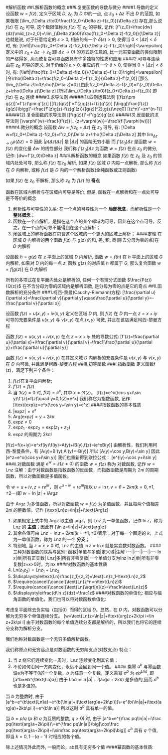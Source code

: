 #解析函数
##I.解析函数的概念
###i.复变函数的导数与微分
####1.导数的定义
设函数 $w=f(z)$, 定义于区域 $D$, $z_0$ 为 $D$ 中的一点, 点 $z_0+\Delta z$ 不出 $D$ 的范围, 如果极限
\[\lim_{\Delta z\to0}\frac{f(z_0+\Delta z)-f(z_0)}{\Delta z}\]
存在,那么说 $f(z)$ 在 $z_0$ 可导, 这个极限值称为 $f(z)$ 在 $z_0$ 的导数, 记作:
\[f'(z_0)=\frac{dw}{dz}\mid_{z=z_0}=\lim_{\Delta z\to0}\frac{f(z_0+\Delta z)-f(z_0)}{\Delta z}\]
也就是说, 对于任意给定的 $\varepsilon>0$, 相应的有一个 $\delta(\varepsilon)>0$, 使得当 $0<|\Delta z|<\delta$ 时, 有:
\[\left|\frac{f(z_0+\Delta z)-f(z_0)}{\Delta z}-f'(z_0)\right|<\varepsilon\]
定义中的 $z_0+\Delta z\to z_0$(即 $\Delta z\to 0$) 的方式是任意的, 比一元实变函数的类似限制的严格得多, 从而使复变可导函数具有许多独特的性质和应用
####2.可导与连续
由在 $z_0$ 可导的定义, 对于仍给的 $\varepsilon>0$, 相应的有一个 $\delta>0$, 使得当 $0<|\Delta z|<\delta$ 时, 有:
\[\left|\frac{f(z_0+\Delta z)-f(z_0)}{\Delta z}-f'(z_0)\right|<\varepsilon\]
\[令\rho(\Delta z)=\frac{f(z_0+\Delta z)-f'(z_0)}{\Delta z}-f'(z_0)\]
\[那么\lim_{\Delta z\to0}\rho(\Delta z)=0\]
\[由此f(z_0+\Delta z)-f(z_0)=f'(z_0)\Delta z+\rho(\Delta z)\Delta z\]
\[所以\lim_{\Delta z\to0}f(z_0+\Delta z)=f(z_0)\]
即 $f(z)$ 在 $z_0$ 连续
####3.求导法则
#####(1).四则运算法则
\[[f(z)\pm g(z)]'=f'(z)\pm g'(z)\]
\[[f(z)g(z)]'=f'(z)g(z)+f(z)g'(z)\]
\[\bigg[\frac{f(z)}{g(z)}\bigg]'=\frac{f'(z)g(z)-f(z)g'(z)}{[g(z)]^2},g(z)\neq0\]
\[(z^n)'=zn^{n-1}\]
#####(2).复合函数的求导法则
\[[f(g(z))]'=f'(g(z))g'(z)\]
#####(3).反函数的求导法则
\[\varphi'(w)=\frac1{f'(z)}|_ {z=\varphi(w)}=\frac1{f'[\varphi(w)]}\]
####4.微分的概念
设函数 $\Delta w=f(z_0+\Delta z)$ 在 $z_0$ 可导, 有:
\[\Delta w=f(z_0+\Delta z)-f(z_0)=f'(z_0)\Delta z+\rho(\Delta z)\Delta z\]
其中 $\displaystyle\lim_{\Delta z\to0}\rho(\Delta z)=0$ 因此 $\left|\rho(\Delta z)\Delta z\right|$ 是 $|\Delta z|$ 的高阶无穷小量 而 $f'(z_0)\Delta z$ 是函数 $w=f(z)$ 的变化量 $\Delta w$ 的线性部分 我们称 $f'(z_0)\Delta z$ 为函数 $w=f(z)$ 在点 $z_0$ 的微分, 记作:
\[dw=f'(z_0)\Delta z\]
###ii.解析函数的概念
如果函数 $f(z)$ 在 $z_0$ 及 $z_0$ 的领域内处处可导, 那么称 $f(z)$ 在$z_0$ 解析, 如果 $f(z)$ 区域 $D$ 内每一点解析, 那么称 $f(z)$ 在 $D$ 内解析, 或称 $f(z)$ 是 $D$ 内的一个解析函数(全纯函数或正则函数)

如果 $f(z)$ 在 $z_0$ 不解析, 那么称 $z_0$ 为 $f(z)$ 的 **奇点**

函数在区域内解析与在区域内可导是等价, 但是, 函数在一点解析和在一点处可导是不等价的概念

1. 解析性与可导性的关系: 在一个点的可导性为一个 **局部概念**，而解析性是一个 **整体概念**；
2. 函数在一个点解析，是指在这个点的某个邻域内可导，因此在这个点可导，反之，在一个点的可导不能得到在这个点解析；
3. 闭区域上的解析函数在包含这个区域的一个更大的区域上解析；
####定理
在区域 $D$ 内解析的两个函数 $f(z)$ 与 $g(z)$ 的和, 差, 积, 商(除去分母为零的点)在 $D$ 内解析

设函数 $h=g(z)$ 在 $z$ 平面上的区域 $D$ 内解析, 函数 $w=f(h)$ 在 $h$ 平面上的区域 $G$ 内解析, 如果对 $D$ 内的每一点 $z$, 函数 $g(z)$ 的对应值 $h$ 都属于 $G$, 那么复合函数 $w=f[g(z)]$ 在 $D$ 内解析

所有的多项式在复平面内处处是解析的, 任何一个有理分式函数 $\frac{P(z)}{Q(z)}$ 在不含分母为零的区域内是解析函数, 是分母为零的点是它的奇点
##II.函数解析的充分条件
###1.柯西-黎曼(Cauchy-Riemann)方程:
\[\frac{\partial u}{\partial x}=\frac{\partial v}{\partial y}\quad\frac{\partial u}{\partial y}=-\frac{\partial v}{\partial x}\]

设函数 $f(z)=u(x,y)+iv(x,y)$ 定义在区域 $D$ 内, 则 $f(z)$ 在 $D$ 内一点 $z=x+iy$ 可导的充要条件是 $u(x,y)$ 与 $v(x,y)$ 在点 $(x,y)$ 可微, 并且在该店满足柯西-黎曼方程

函数 $f(z)=u(x,y)+iv(x,y)$ 在点 $z=x+iy$ 处的导数公式:
\[f'(z)=\frac{\partial u}{\partial x}+i\frac{\partial v}{\partial v}=\frac1i\frac{\partial u}{\partial y}+\frac{\partial u}{\partial y}\]

函数 $f(z)=u(x,y)+iv(x,y)$ 在其定义域 $D$ 内解析的充要条件是 $u(x,y)$ 与 $v(x,y)$ 在 $D$ 内可微, 并且满足柯西-黎曼方程
##III.初等函数
###i.指数函数
定义函数f (z)，满足下列三个条件：
1. $f(z)$在复平面内解析;
2. $f'(z)=f(z)$
3. 当 $\Im(z)=0$ 时, $f(z)=e^x$, 其中 $x=\Re(z)$。
\[f(z)=e^x(\cos y+i\sin y)\\f'(z)=f(z)\quad y=0,f(z)=e^x\]
我们称它为指数函数, 记作
\[\text{exp}z=e^x(\cos y+i\sin y)=e^z\]
####指数函数的基本性质
1. $\left|\text{exp}z\right|=e^x$
2. $\text{Arg}(\text{exp}z)=y+2k\pi$
3. $\text{exp}z\neq0$
4. $\text{exp}z_1\cdot\text{exp}z_2=\text{exp}(z_1+z_2)$
5. $\text{exp}z$ 的周期为 $2k\pi i$

\[f(z)=f(x+iy)=e^xf(iy)\\f(iy)=A(y)+iB(y),f(z)=ie^xB(y)\]
由解析性，我们利用柯西-黎曼条件，有
\[A(y)=B'(y),A'(y)=-B(y)\]
所以
\[A(y)=\cos y,B(y)=\sin y\]
因此
\[e^z=e^x(\cos y+i\sin y)\]
我们也重新得到欧拉公式：
\[e^{iy}=\cos y+i\sin y\]
###ii.对数函数
满足 $e^w=z(z\neq0)$ 的函数 $w=f(z)$ 称为 对数函数, 记作 $w=\text{Ln}z$
注解：由于对数函数是指数函数的反函数，而指数函数是周期为 $2\pi i$ 的周期函数，所以对数函数是多值函数。

令 $w=u+iv,z=re^{i\theta}$，则 $e^{u+iv}=re^{i\theta}$所以 $u=\ln r,v=\theta+2k\pi(k=0,\pm1,\pm2\cdots)$即 $w=\ln|z|+i\text{Arg}z$

由于 $\text{Arg}z$ 为多值函数，所以对数函数 $w=f(z)$ 为多值函数，并且每两个值相差 $2\pi i$ 的整数倍，记作
\[\text{Ln}z=\ln|z|+i\text{Arg}z\]
1. 如果规定上式中的 $\text{Arg}z$ 取主值 $\text{arg}z$，则 $\text{Ln}z$ 为一单值函数，记作 $\ln z$，称为 $\text{Ln}z$ 的 **主值**；因此有
\[\ln z=\ln|z|+i\text{arg}z\]
2. 其余各值可由 $\text{Ln}z=\ln z+2k\pi i(k=\pm1,\pm2)$表示；对于每一个固定的 $k$，上式为一单值函数，称为 $\text{Ln}z$ 的一个 **分支**；
3. 特别地, 当 $z=x>0$ 时, $\text{Ln}z$ 的主值 $\ln z=\ln x$ 就是实变数对数函数。
####三种对数函数的联系与区别:
函数|单值与多值|定义域|注解
:--:|:--:|:--:|:--:
$\ln x$|单|所有正实数|
$\text{Ln}z$|多|所有非零复数|一个单值分支为lnz
$\ln z$|单|所有非零复数|z=x>0时，为lnx
####对数函数的基本性质
1. $\text{Ln}(z_1z_2)=\text{Ln}z_1+\text{Ln}z_2$
1. $\displaystyle\text{Ln}\frac{z_1}{z_2}=\text{Ln}z_1-\text{Ln}z_2$
1. $\require{cancel}\cancel{\text{Ln}z^n=n\text{Ln}z}$
1. $\require{cancel}\cancel{\text{Ln}\sqrt[n]{z}=\frac1n\text{Ln}z}$
1. $\displaystyle\frac{d\ln z}{dz}=\frac1z$
####对数函数的单值化:
相应与幅角函数的单值化，我们也可以将对数函数单值化:

考虑复平面除去负实轴（包括0）而得的区域 $D$。显然，在 $D$ 内，对数函数可以分解为无穷多个单值连续分支。
\[w=\text{Ln}z=\ln|z|+i\text{arg}z+2k\pi i=\ln z+2k\pi i\]
由于对数函数的每个单值连续分支都是解析的，所以我们也将它的连续分支称为解析分支。

我们也称对数函数是一个无穷多值解析函数。

我们称原点和无穷远点是对数函数的无穷阶支点(对数支点) 特点：
1. 当 $z$ 绕它们连续变化一周时，$\text{Ln}z$ 连续变化到其它值；
1. 不论如何沿同一方向变化，永远不会回到同一个值。
###iii.乘幂 $a^b$ 与幂函数
设a为不等于0的一个复数，$b$ 为任意一个复数，定义乘幂 $a^b$ 为 $eb^{\text{Ln}a}$, 即
\[a^b=eb^{\text{Ln}a}\]
由于 $\text{Ln}a=\ln|a|+i(\text{arg}a+2k\pi)$ 是多值的,因而 $a^b$ 也是多值的。

当 $b$ 为整数时, 由于
\[a^b=e^{b\text{Ln}a}=e^{b[\ln|a|+i(\text{arg}a+2k\pi)]}\\=e^{b(\ln|a|+i\text{arg}a)+2kb\pi i}=e^{b\ln a}\]
所以这时 $a^b$ 具有单一的值。

当 $b=p/q$ ($p$ 和 $q$ 为互质的整数, $q>0$) 时, 由于
\[a^b=e^{\frac pq\ln|a|+i\frac pq(\text{arg}a+2k\pi)}\\=e^{\frac pq\ln|a|}\big[\cos\frac pq(\text{arg}a+2k\pi)+i\sin\frac pq(\text{arg}a+2k\pi)\big]\]
$a^b$ 具有 $q$ 个值, 即当 $k=0,1\cdots(q-1)$ 时相应的各个值。

除上述情况外此而外, 一般而论，ab具有无穷多个值
####幂函数的基本性质:
